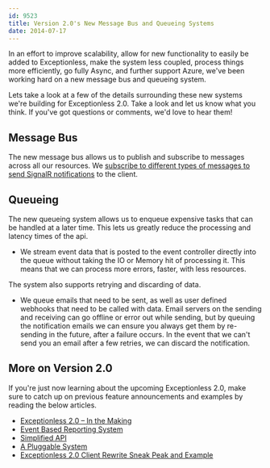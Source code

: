 ```yaml
---
id: 9523
title: Version 2.0's New Message Bus and Queueing Systems
date: 2014-07-17
---
```

In an effort to improve scalability, allow for new functionality to easily be added to Exceptionless, make the system less coupled, process things more efficiently, go fully Async, and further support Azure, we've been working hard on a new message bus and queueing system.

Lets take a look at a few of the details surrounding these new systems we're building for Exceptionless 2.0. Take a look and let us know what you think. If you've got questions or comments, we'd love to hear them!<!--more-->

## Message Bus

The new message bus allows us to publish and subscribe to messages across all our resources. We [subscribe to different types of messages to send SignalR notifications](https://github.com/exceptionless/Exceptionless/blob/master/src/Exceptionless.Web/Hubs/MessageBusBroker.cs) to the client.

## Queueing

The new queueing system allows us to enqueue expensive tasks that can be handled at a later time. This lets us greatly reduce the processing and latency times of the api.

* We stream event data that is posted to the event controller directly into the queue without taking the IO or Memory hit of processing it. This means that we can process more errors, faster, with less resources.

The system also supports retrying and discarding of data.

* We queue emails that need to be sent, as well as user defined webhooks that need to be called with data. Email servers on the sending and receiving can go offline or error out while sending, but by queuing the notification emails we can ensure you always get them by re-sending in the future, after a failure occurs. In the event that we can't send you an email after a few retries, we can discard the notification.

## More on Version 2.0

If you're just now learning about the upcoming Exceptionless 2.0, make sure to catch up on previous feature announcements and examples by reading the below articles.

* [Exceptionless 2.0 – In the Making](/exceptionless-2-in-the-making/ "Exceptionless 2.0 – In the Making")
* [Event Based Reporting System](/event-based-reporting-system-coming-version-2-0/ "Event Based Reporting System Coming in Version 2.0")
* [Simplified API](/upcoming-exceptionless-2-0-simplified-api/ "More from the Upcoming Exceptionless 2.0: Simplified API")
* [A Pluggable System](/coming-exceptionless-2-0-pluggable-system/ "Coming in Exceptionless 2.0 – A Pluggable System")
* [Exceptionless 2.0 Client Rewrite Sneak Peak and Example](/exceptionless-2-0-client-rewrite-sneak-peek-usage-example/ "Exceptionless 2.0 Client Rewrite Sneak Peek Usage Example")
